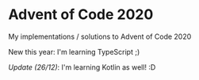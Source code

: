 # Advent of Code 2020

My implementations / solutions to Advent of Code 2020

New this year: I'm learning TypeScript ;)

_Update (26/12)_: I'm learning Kotlin as well! :D
